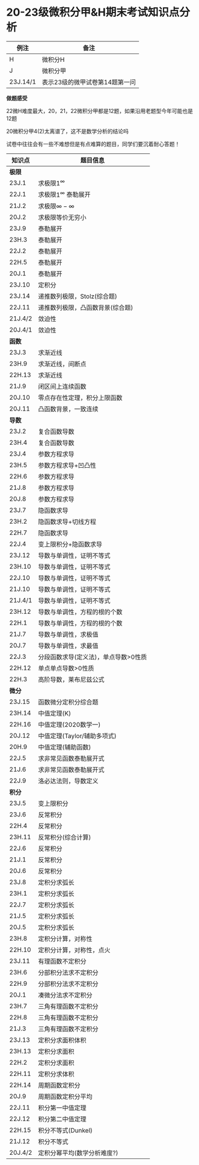 <!-- 
```python
import pandas as pd  

# 读取csv表格文件 
df = pd.read_csv('/mnt/Calc_A&H_20-23_analysis.csv')  

print('数据基本信息：')
df.info()

# 查看数据集行数和列数
rows, columns = df.shape

if rows < 100 and columns < 20:
    # 短表数据（行数少于100且列数少于20）查看全量数据信息
    print('数据全部内容信息：')
    print(df.to_markdown(numalign='left', stralign='left'))
else:
    # 长表数据查看数据前几行信息
    print('数据前几行内容信息：')
    print(df.head().to_markdown(numalign='left', stralign='left')) 
``` -->

# 20-23级微积分甲&H期末考试知识点分析


| 例注 | 备注 |
| --- | --- |
| H | 微积分H |
| J | 微积分甲 |
| 23J.14/1 | 表示23级的微甲试卷第14题第一问 |

**做题感受**

22微H难度最大，20，21，22微积分甲都是12题，如果沿用老题型今年可能也是12题 

20微积分甲4(2)太离谱了，这不是数学分析的结论吗

试卷中往往会有一些不难想但是有点难算的题目，同学们要沉着耐心答题！


| 知识点 | 题目信息 |
| --- | --- |
| **极限** |  |
| 23J.1 | 求极限$1^\infty$ |
| 22J.1 | 求极限$1^\infty$ 泰勒展开 |
| 21J.2 | 求极限$\infty - \infty$ |
| 20J.2 | 求极限等价无穷小 |
| 23J.9 | 泰勒展开 |
| 23H.3 | 泰勒展开 |
| 22J.2 | 泰勒展开 |
| 22H.5 | 泰勒展开 |
| 20J.1 | 泰勒展开 |
| 23J.10 | 定积分 |
| 23J.14 | 递推数列极限，Stolz(综合题) |
| 22J.11 | 递推数列极限，凸函数背景(综合题) |
| 21J.4/2 | 敛迫性 |
| 20J.4/1 | 敛迫性 |
| **函数** |  |
| 23J.3 | 求渐近线 |
| 23H.9 | 求渐近线，间断点 |
| 22H.13 | 求渐近线 |
| 21J.9 | 闭区间上连续函数 |
| 20J.10 | 零点存在性定理，积分上限函数 |
| 20J.11 | 凸函数背景，一致连续 |
| **导数** |  |
| 23J.2 | 复合函数导数 |
| 23H.4 | 复合函数导数 |
| 23J.4 | 参数方程求导 |
| 23H.5 | 参数方程求导+凹凸性 |
| 22H.6 | 参数方程求导 |
| 21J.8 | 参数方程求导 |
| 20J.8 | 参数方程求导 |
| 23J.7 | 隐函数求导 |
| 23H.2 | 隐函数求导+切线方程 |
| 22H.7 | 隐函数求导 |
| 22J.4 | 变上限积分+隐函数求导 |
| 23J.12 | 导数与单调性，证明不等式 |
| 23H.10 | 导数与单调性，证明不等式 |
| 22J.10 | 导数与单调性，证明不等式 |
| 21J.10 | 导数与单调性，证明不等式 |
| 21J.4/1 | 导数与单调性，证明不等式 |
| 23H.12 | 导数与单调性，方程的根的个数 |
| 22H.1 | 导数与单调性，方程的根的个数 |
| 21J.7 | 导数与单调性，求极值 |
| 20J.7 | 导数与单调性，求最值 |
| 22J.3 | 分段函数求导(定义法)，单点导数>0性质 |
| 22H.12 | 单点单点导数>0性质 |
| 22H.3 | 高阶导数，莱布尼兹公式 |
| **微分** |  |
| 23J.15 | 函数微分定积分综合题 |
| 23H.14 | 中值定理(K) |
| 22H.16 | 中值定理(2020数学一) |
| 20J.12 | 中值定理(Taylor/辅助多项式) |
| 20H.9 | 中值定理(辅助函数) |
| 22J.5 | 求非常见函数泰勒展开式 |
| 21J.6 | 求非常见函数泰勒展开式 |
| 22J.9 | 洛必达法则，导数定义 |
| **积分** |  |
| 23J.5 | 变上限积分 |
| 23J.6 | 反常积分 |
| 22H.4 | 反常积分 |
| 23H.11 | 反常积分(综合计算) |
| 22J.6 | 反常积分 |
| 21J.1 | 反常积分 |
| 20J.6 | 反常积分 |
| 23J.8 | 定积分求弧长 |
| 23H.1 | 定积分求弧长 |
| 22J.7 | 定积分求弧长 |
| 21J.5 | 定积分求弧长 |
| 20J.5 | 定积分求弧长 |
| 23H.8 | 定积分计算，对称性 |
| 22H.10 | 定积分计算，对称性，点火 |
| 23J.11 | 有理函数不定积分 |
| 23H.6 | 分部积分法求不定积分 |
| 22H.9 | 分部积分法求不定积分 |
| 20J.1 | 凑微分法求不定积分 |
| 23H.7 | 三角有理函数不定积分 |
| 22H.8 | 三角有理函数不定积分 |
| 21J.3 | 三角有理函数不定积分 |
| 23J.13 | 定积分求面积体积 |
| 23H.13 | 定积分求面积 |
| 22H.2 | 定积分求面积 |
| 22H.11 | 定积分求体积 |
| 22H.14 | 周期函数定积分 |
| 20J.9 | 周期函数定积分平均 |
| 22J.11 | 积分第一中值定理 |
| 22J.12 | 积分第二中值定理 |
| 22H.15 | 积分不等式(Dunkel) |
| 21J.12 | 积分不等式 |
| 20J.4/2 | 定积分幂平均(数学分析难度?) |